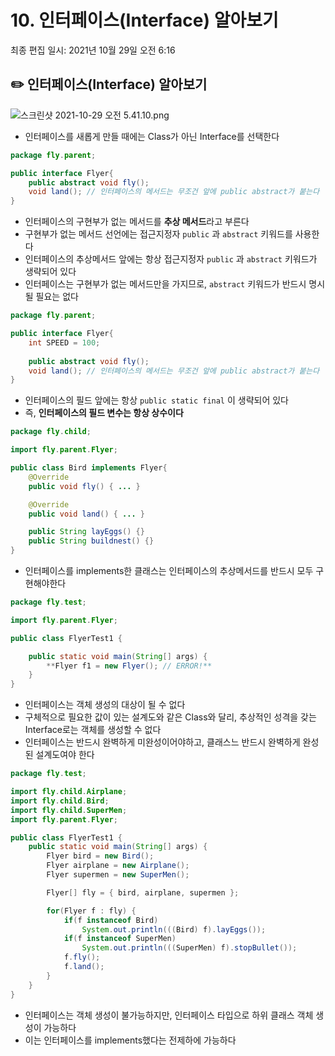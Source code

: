 # 10. 인터페이스(Interface) 알아보기

최종 편집 일시: 2021년 10월 29일 오전 6:16

## ✏️  인터페이스(Interface) 알아보기

![스크린샷 2021-10-29 오전 5.41.10.png](10%20%E1%84%8B%E1%85%B5%E1%86%AB%E1%84%90%E1%85%A5%E1%84%91%E1%85%A6%E1%84%8B%E1%85%B5%E1%84%89%E1%85%B3(Interface)%20%E1%84%8B%E1%85%A1%E1%86%AF%E1%84%8B%E1%85%A1%E1%84%87%E1%85%A9%E1%84%80%E1%85%B5%20acc3dd23056241b18d715336194a1ab3/%E1%84%89%E1%85%B3%E1%84%8F%E1%85%B3%E1%84%85%E1%85%B5%E1%86%AB%E1%84%89%E1%85%A3%E1%86%BA_2021-10-29_%E1%84%8B%E1%85%A9%E1%84%8C%E1%85%A5%E1%86%AB_5.41.10.png)

- 인터페이스를 새롭게 만들 때에는 Class가 아닌 Interface를 선택한다

```java
package fly.parent;

public interface Flyer{
	public abstract void fly();
	void land(); // 인터페이스의 메서드는 무조건 앞에 public abstract가 붙는다
}
```

- 인터페이스의 구현부가 없는 메서드를 **추상 메서드**라고 부른다
- 구현부가 없는 메서드 선언에는 접근지정자 `public` 과 `abstract` 키워드를 사용한다
- 인터페이스의 추상메서드 앞에는 항상 접근지정자 `public` 과 `abstract` 키워드가 생략되어 있다
- 인터페이스는 구현부가 없는 메서드만을 가지므로, `abstract` 키워드가 반드시 명시될 필요는 없다

```java
package fly.parent;

public interface Flyer{
	int SPEED = 100;
	
	public abstract void fly();
	void land(); // 인터페이스의 메서드는 무조건 앞에 public abstract가 붙는다
}
```

- 인터페이스의 필드 앞에는 항상 `public static final` 이 생략되어 있다
- 즉, **인터페이스의 필드 변수는 항상 상수이다**

```java
package fly.child;

import fly.parent.Flyer;

public class Bird implements Flyer{
	@Override
	public void fly() { ... }

	@Override
	public void land() { ... }

	public String layEggs() {}
	public String buildnest() {}
}
```

- 인터페이스를 implements한 클래스는 인터페이스의 추상메서드를 반드시 모두 구현해야한다

```java
package fly.test;

import fly.parent.Flyer;

public class FlyerTest1 {

	public static void main(String[] args) {
		**Flyer f1 = new Flyer(); // ERROR!**
	}
}
```

- 인터페이스는 객체 생성의 대상이 될 수 없다
- 구체적으로 필요한 값이 있는 설계도와 같은 Class와 달리, 추상적인 성격을 갖는 Interface로는 객체를 생성할 수 없다
- 인터페이스는 반드시 완벽하게 미완성이어야하고, 클래스느 반드시 완벽하게 완성된 설계도여야 한다

```java
package fly.test;

import fly.child.Airplane;
import fly.child.Bird;
import fly.child.SuperMen;
import fly.parent.Flyer;

public class FlyerTest1 {
	public static void main(String[] args) {		
		Flyer bird = new Bird();
		Flyer airplane = new Airplane();
		Flyer supermen = new SuperMen();

		Flyer[] fly = { bird, airplane, supermen };

		for(Flyer f : fly) {
			if(f instanceof Bird) 
				System.out.println(((Bird) f).layEggs());
			if(f instanceof SuperMen) 
				System.out.println(((SuperMen) f).stopBullet());
			f.fly();
			f.land();
		}
	}
}
```

- 인터페이스는 객체 생성이 불가능하지만, 인터페이스 타입으로 하위 클래스 객체 생성이 가능하다
- 이는 인터페이스를 implements했다는 전제하에 가능하다